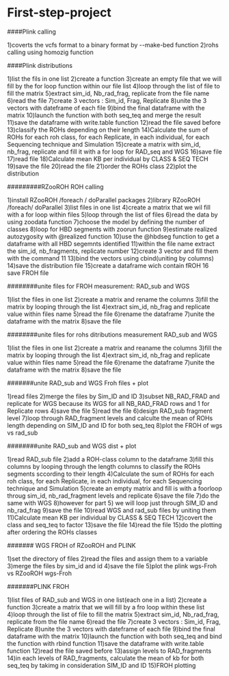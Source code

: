 # First-step-project
####Plink calling

1)coverts the vcfs format to a binary format by --make-bed function
2)rohs calling using homozig function

####Plink distributions

1)list the fils in one list
2)create a function
3)create an empty file that we will fill by the for loop function within our file list
4)loop through the list of file to fill the matrix
5)extract sim_id, Nb_rad_frag, replicate from the file name
6)read the file
7)create 3 vectors : Sim_id, Frag, Replicate
8)unite the 3 vectors with dateframe of each file
9)bind the final dataframe with the matrix
10)launch the function with both seq_teq and merge the result
11)save the dataframe with write.table function
12)read the file saved before
13)classify the ROHs depending on their length
14)Calculate the sum of ROHs for each roh class, for each Replicate, in each individual, for each Sequencing technique and Simulation
15)create a matrix with sim_id, nb_frag, replicate and fill it with a for loop for RAD_seq and WGS
16)save file
17)read file
18)Calculate mean KB per individual by CLASS & SEQ TECH
19)save the file
20)read the file
21)order the ROHs class
22)plot the distribution

#########RZooROH ROH calling

1)install RZooROH /foreach / doParallel packages
2)library RZooROH /foreach/ doParallel
3)list files in one list
4)create a matrix that we wil fill with a for loop within files
5)loop through the list of files
6)read the data by using zoodata function
7)choose the model by defining the number of classes
8)loop for HBD segments with zoorun function
9)estimate realized autozygosity with @realized function
10)use the @hbdseg function to get a dataframe with all HBD segemnts identified
11)within the file name extract the sim_id, nb_fragments, replicate number
12)create 3 vector and fill them with the command 11
13)bind the vectors using cbind(uniting by columns)
14)save the distribution file
15)create a dataframe wich contain fROH
16 save FROH file 

########unite files for FROH measurement: RAD_sub and WGS

1)list the files in one list
2)create a matrix and rename the columns
3)fill the matrix by looping through the list
4)extract sim_id, nb_frag and replicate value within files name
5)read the file
6)rename the dataframe
7)unite the dataframe with the matrix
8)save the file 

########unite files for rohs ditributions measurement RAD_sub and WGS

1)list the files in one list
2)create a matrix and reaname the columns
3)fill the matrix by looping through the list
4)extract sim_id, nb_frag and replicate value within files name
5)read the file
6)rename the dataframe
7)unite the dataframe with the matrix
8)save the file 

#######unite RAD_sub and WGS Froh files + plot

1)read files 
2)merge the files by Sim_ID and ID 
3)subset NB_RAD_FRAD and replicate for WGS because its WGS for all NB_RAD_FRAD rows and 1 for Replicate rows
4)save the file
5)read the file
6)design RAD_sub fragment level
7)loop through RAD_fragment levels and calculte the mean of ROHs length depending on SIM_ID  and ID for both seq_teq
8)plot the FROH of wgs vs rad_sub

########unite RAD_sub and WGS dist + plot

1)read RAD_sub file
2)add a ROH-class column to the dataframe
3)fill this columns by looping through the length columns to classify the ROHs segments sccording to their length
4)Calculate the sum of ROHs for each roh class, for each Replicate, in each individual, for each Sequencing technique and Simulation
5)create an empty matrix and fill is with a foorloop throug sim_id, nb_rad_fragment levels and replicate
6)save the file
7)do the same with WGS 
8)however for part 5) we will loop just through SIM_ID and nb_rad_frag
9)save the file
10)read WGS and rad_sub files by uniting them
11)Calculate mean KB per individual by CLASS & SEQ TECH
12)covert the class and seq_teq to factor
13)save the file
14)read the file
15)do the plotting after ordering the ROHs classes

####### WGS FROH of RZooROH and PLINK

1)set the directory of files
2)read the files and assign them to a variable
3)merge the files by sim_id and id
4)save the file
5)plot the plink wgs-Froh vs RZooROH wgs-Froh 


#######PLINK FROH

1)list files of RAD_sub and WGS in one list(each one in a list)
2)create a function
3)create a matrix that we will fill by a fro loop within these list
4)loop through the list of file to fill the matrix
5)extract sim_id, Nb_rad_frag, replicate from the file name
6)read the file
7)create 3 vectors : Sim_id, Frag, Replicate
8)unite the 3 vectors with dateframe of each file
9)bind the final dataframe with the matrix
10)launch the function with both seq_teq and bind the function with rbind function
11)save the dataframe with write.table function
12)read the file saved before
13)assign levels to RAD_fragments
14)in each levels of RAD_fragments, calculate the mean of kb for both seq_teq by takimg in consideration SIM_ID and ID
15)FROH plotting
